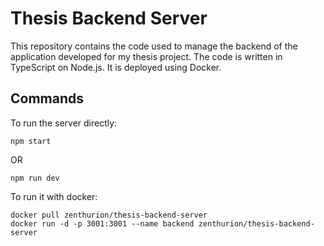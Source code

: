 # Thesis Backend Server

This repository contains the code used to manage the backend of the application developed for my thesis project. The code is written in TypeScript on Node.js. It is deployed using Docker.

## Commands

To run the server directly:

```
npm start
```

OR

```
npm run dev
```

To run it with docker:

```docker
docker pull zenthurion/thesis-backend-server
docker run -d -p 3001:3001 --name backend zenthurion/thesis-backend-server
```

